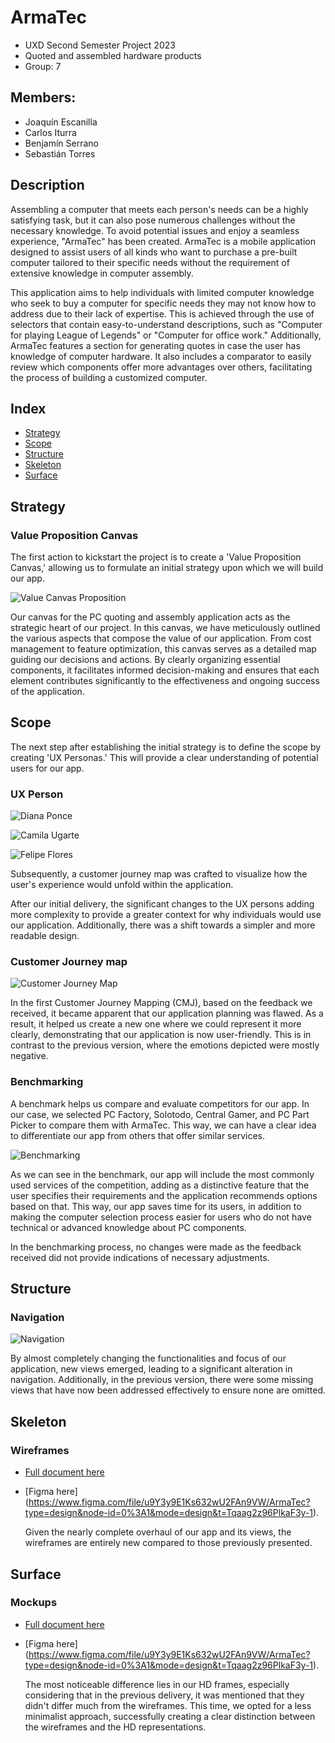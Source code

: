 # ArmaTec
- UXD Second Semester Project 2023
- Quoted and assembled hardware products
- Group: 7
## Members:
- Joaquín Escanilla
- Carlos Iturra
- Benjamín Serrano
- Sebastián Torres
## Description 

Assembling a computer that meets each person's needs can be a highly satisfying task, but it can also pose numerous challenges without the necessary knowledge. To avoid potential issues and enjoy a seamless experience, "ArmaTec" has been created. ArmaTec is a mobile application designed to assist users of all kinds who want to purchase a pre-built computer tailored to their specific needs without the requirement of extensive knowledge in computer assembly.

This application aims to help individuals with limited computer knowledge who seek to buy a computer for specific needs they may not know how to address due to their lack of expertise. This is achieved through the use of selectors that contain easy-to-understand descriptions, such as "Computer for playing League of Legends" or "Computer for office work." Additionally, ArmaTec features a section for generating quotes in case the user has knowledge of computer hardware. It also includes a comparator to easily review which components offer more advantages over others, facilitating the process of building a customized computer.
## Index
- [Strategy](#strategy)
- [Scope](#scope)
- [Structure](#structure)
- [Skeleton](#skeleton)
- [Surface](#surface)
## Strategy
### Value Proposition Canvas
The first action to kickstart the project is to create a 'Value Proposition Canvas,' allowing us to formulate an initial strategy upon which we will build our app.

![Value Canvas Proposition](/Deliverables/ValuePropositionCanvas-ProyectoUXD.png) 

Our canvas for the PC quoting and assembly application acts as the strategic heart of our project. In this canvas, we have meticulously outlined the various aspects that compose the value of our application. From cost management to feature optimization, this canvas serves as a detailed map guiding our decisions and actions. By clearly organizing essential components, it facilitates informed decision-making and ensures that each element contributes significantly to the effectiveness and ongoing success of the application.
## Scope
The next step after establishing the initial strategy is to define the scope by creating 'UX Personas.' This will provide a clear understanding of potential users for our app.
### UX Person
![Diana Ponce](/Deliverables/DianaPonce.png)

![Camila Ugarte](/Deliverables/CamilaUgarte.png)

![Felipe Flores](/Deliverables/FelipeFlores.png)


Subsequently, a customer journey map was crafted to visualize how the user's experience would unfold within the application.

After our initial delivery, the significant changes to the UX persons adding more complexity to provide a greater context for why individuals would use our application. Additionally, there was a shift towards a simpler and more readable design.
### Customer Journey map
![Customer Journey Map](/Deliverables/CustomerJourneyMap.png)

In the first Customer Journey Mapping (CMJ), based on the feedback we received, it became apparent that our application planning was flawed. As a result, it helped us create a new one where we could represent it more clearly, demonstrating that our application is now user-friendly. This is in contrast to the previous version, where the emotions depicted were mostly negative.

### Benchmarking
A benchmark helps us compare and evaluate competitors for our app. In our case, we selected PC Factory, Solotodo, Central Gamer, and PC Part Picker to compare them with ArmaTec. This way, we can have a clear idea to differentiate our app from others that offer similar services.


![Benchmarking](/Deliverables/Benchmarking.png)



As we can see in the benchmark, our app will include the most commonly used services of the competition, adding as a distinctive feature that the user specifies their requirements and the application recommends options based on that. This way, our app saves time for its users, in addition to making the computer selection process easier for users who do not have technical or advanced knowledge about PC components.

In the benchmarking process, no changes were made as the feedback received did not provide indications of necessary adjustments.
## Structure

### Navigation
![Navigation](/Deliverables/NewNavigation.png)

By almost completely changing the functionalities and focus of our application, new views emerged, leading to a significant alteration in navigation. Additionally, in the previous version, there were some missing views that have now been addressed effectively to ensure none are omitted.
## Skeleton
### Wireframes
- [Full document here](/Deliverables/Wireframes.pdf)
- [Figma here] (https://www.figma.com/file/u9Y3y9E1Ks632wU2FAn9VW/ArmaTec?type=design&node-id=0%3A1&mode=design&t=Tqaag2z96PlkaF3y-1).
  
  Given the nearly complete overhaul of our app and its views, the wireframes are entirely new compared to those previously presented.
## Surface
### Mockups
- [Full document here](/Deliverables/Mockups.pdf)
- [Figma here] (https://www.figma.com/file/u9Y3y9E1Ks632wU2FAn9VW/ArmaTec?type=design&node-id=0%3A1&mode=design&t=Tqaag2z96PlkaF3y-1).

  The most noticeable difference lies in our HD frames, especially considering that in the previous delivery, it was mentioned that they didn't differ much from the wireframes. This time, we opted for a less minimalist approach, successfully creating a clear distinction between the wireframes and the HD representations.
